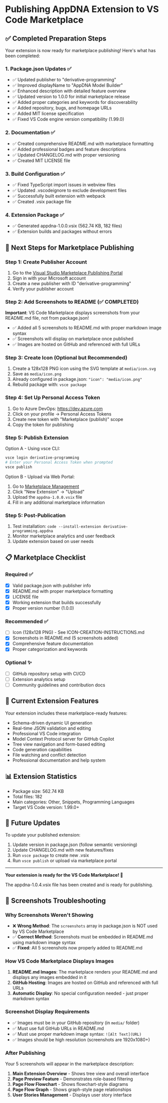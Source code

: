 # Publishing AppDNA Extension to VS Code Marketplace

## ✅ Completed Preparation Steps

Your extension is now ready for marketplace publishing! Here's what has been completed:

### 1. Package.json Updates ✅
- ✅ Updated publisher to "derivative-programming"
- ✅ Improved displayName to "AppDNA Model Builder"
- ✅ Enhanced description with detailed feature overview
- ✅ Updated version to 1.0.0 for initial marketplace release
- ✅ Added proper categories and keywords for discoverability
- ✅ Added repository, bugs, and homepage URLs
- ✅ Added MIT license specification
- ✅ Fixed VS Code engine version compatibility (1.99.0)

### 2. Documentation ✅
- ✅ Created comprehensive README.md with marketplace formatting
- ✅ Added professional badges and feature descriptions
- ✅ Updated CHANGELOG.md with proper versioning
- ✅ Created MIT LICENSE file

### 3. Build Configuration ✅
- ✅ Fixed TypeScript import issues in webview files
- ✅ Updated .vscodeignore to exclude development files
- ✅ Successfully built extension with webpack
- ✅ Created .vsix package file

### 4. Extension Package ✅
- ✅ Generated appdna-1.0.0.vsix (562.74 KB, 182 files)
- ✅ Extension builds and packages without errors

## 🔄 Next Steps for Marketplace Publishing

### Step 1: Create Publisher Account
1. Go to the [Visual Studio Marketplace Publishing Portal](https://marketplace.visualstudio.com/manage)
2. Sign in with your Microsoft account
3. Create a new publisher with ID "derivative-programming"
4. Verify your publisher account

### Step 2: Add Screenshots to README (✅ COMPLETED)
**Important**: VS Code Marketplace displays screenshots from your README.md file, not from package.json!
- ✅ Added all 5 screenshots to README.md with proper markdown image syntax
- ✅ Screenshots will display on marketplace once published
- ✅ Images are hosted on GitHub and referenced with full URLs

### Step 3: Create Icon (Optional but Recommended)
1. Create a 128x128 PNG icon using the SVG template at `media/icon.svg`
2. Save as `media/icon.png`
3. Already configured in package.json: `"icon": "media/icon.png"`
4. Rebuild package with: `vsce package`

### Step 4: Set Up Personal Access Token
1. Go to Azure DevOps: https://dev.azure.com
2. Click on your profile → Personal Access Tokens
3. Create new token with "Marketplace (publish)" scope
4. Copy the token for publishing

### Step 5: Publish Extension
Option A - Using vsce CLI:
```bash
vsce login derivative-programming
# Enter your Personal Access Token when prompted
vsce publish
```

Option B - Upload via Web Portal:
1. Go to [Marketplace Management](https://marketplace.visualstudio.com/manage)
2. Click "New Extension" → "Upload"
3. Upload the `appdna-1.0.0.vsix` file
4. Fill in any additional marketplace information

### Step 5: Post-Publication
1. Test installation: `code --install-extension derivative-programming.appdna`
2. Monitor marketplace analytics and user feedback
3. Update extension based on user needs

## 📋 Marketplace Checklist

### Required ✅
- [x] Valid package.json with publisher info
- [x] README.md with proper marketplace formatting
- [x] LICENSE file
- [x] Working extension that builds successfully
- [x] Proper version number (1.0.0)

### Recommended ✅
- [ ] Icon (128x128 PNG) - See ICON-CREATION-INSTRUCTIONS.md
- [x] Screenshots in README.md (5 screenshots added)
- [x] Comprehensive feature documentation
- [x] Proper categorization and keywords

### Optional ✨
- [ ] GitHub repository setup with CI/CD
- [ ] Extension analytics setup
- [ ] Community guidelines and contribution docs

## 🚀 Current Extension Features

Your extension includes these marketplace-ready features:
- Schema-driven dynamic UI generation
- Real-time JSON validation and editing
- Professional VS Code integration
- Model Context Protocol server for GitHub Copilot
- Tree view navigation and form-based editing
- Code generation capabilities
- File watching and conflict detection
- Professional documentation and help system

## 📊 Extension Statistics
- Package size: 562.74 KB
- Total files: 182
- Main categories: Other, Snippets, Programming Languages
- Target VS Code version: 1.99.0+

## 🔧 Future Updates

To update your published extension:
1. Update version in package.json (follow semantic versioning)
2. Update CHANGELOG.md with new features/fixes
3. Run `vsce package` to create new .vsix
4. Run `vsce publish` or upload via marketplace portal

---

**Your extension is ready for the VS Code Marketplace! 🎉**

The appdna-1.0.4.vsix file has been created and is ready for publishing.

## 🔧 Screenshots Troubleshooting

### Why Screenshots Weren't Showing
- ❌ **Wrong Method**: The `screenshots` array in package.json is NOT used by VS Code Marketplace
- ✅ **Correct Method**: Screenshots must be embedded in README.md using markdown image syntax
- ✅ **Fixed**: All 5 screenshots now properly added to README.md

### How VS Code Marketplace Displays Images
1. **README.md Images**: The marketplace renders your README.md and displays any images embedded in it
2. **GitHub Hosting**: Images are hosted on GitHub and referenced with full URLs
3. **Automatic Display**: No special configuration needed - just proper markdown syntax

### Screenshot Display Requirements
- ✅ Images must be in your GitHub repository (in `media/` folder)
- ✅ Must use full GitHub URLs in README.md
- ✅ Must use proper markdown image syntax: `![Alt Text](URL)`
- ✅ Images should be high resolution (screenshots are 1920x1080+)

### After Publishing
Your 5 screenshots will appear in the marketplace description:
1. **Main Extension Overview** - Shows tree view and overall interface
2. **Page Preview Feature** - Demonstrates role-based filtering
3. **Page Flow Flowchart** - Shows flowchart-style diagrams
4. **Page Flow Graph** - Shows graph-style page relationships
5. **User Stories Management** - Displays user story interface
